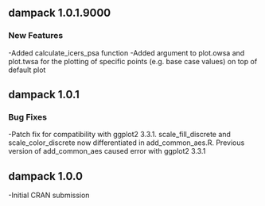 ## dampack 1.0.1.9000

### New Features
-Added calculate_icers_psa function
-Added argument to plot.owsa and plot.twsa for the plotting of specific points (e.g. base case values) on top of default plot

## dampack 1.0.1

### Bug Fixes
-Patch fix for compatibility with ggplot2 3.3.1. scale_fill_discrete and scale_color_discrete now differentiated in add_common_aes.R. Previous version of add_common_aes caused error with ggplot2 3.3.1

## dampack 1.0.0

-Initial CRAN submission
